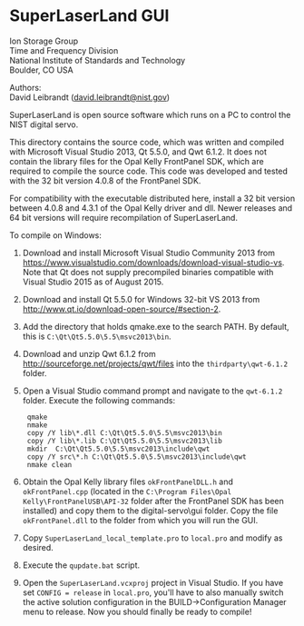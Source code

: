 # SuperLaserLand GUI

Ion Storage Group  
Time and Frequency Division  
National Institute of Standards and Technology  
Boulder, CO USA

Authors:  
David Leibrandt (david.leibrandt@nist.gov)

SuperLaserLand is open source software which runs on a PC to control the NIST digital servo.

This directory contains the source code, which was written and compiled with Microsoft Visual Studio 2013, Qt 5.5.0, and Qwt 6.1.2.  It does not contain the library files for the Opal Kelly FrontPanel SDK, which are required to compile the source code.  This code was developed and tested with the 32 bit version 4.0.8 of the FrontPanel SDK.

For compatibility with the executable distributed here, install a 32 bit version between 4.0.8 and 4.3.1 of the Opal Kelly driver and dll.  Newer releases and 64 bit versions will require recompilation of SuperLaserLand.

To compile on Windows:

1. Download and install Microsoft Visual Studio Community 2013 from https://www.visualstudio.com/downloads/download-visual-studio-vs.  Note that Qt does not supply precompiled binaries compatible with Visual Studio 2015 as of August 2015.

2. Download and install Qt 5.5.0 for Windows 32-bit VS 2013 from http://www.qt.io/download-open-source/#section-2.

3. Add the directory that holds qmake.exe to the search PATH.  By default, this is `C:\Qt\Qt5.5.0\5.5\msvc2013\bin`.

4. Download and unzip Qwt 6.1.2 from http://sourceforge.net/projects/qwt/files
into the `thirdparty\qwt-6.1.2` folder.

5. Open a Visual Studio command prompt and navigate to the `qwt-6.1.2` folder.  Execute the following commands:

        qmake
        nmake
        copy /Y lib\*.dll C:\Qt\Qt5.5.0\5.5\msvc2013\bin
        copy /Y lib\*.lib C:\Qt\Qt5.5.0\5.5\msvc2013\lib
        mkdir  C:\Qt\Qt5.5.0\5.5\msvc2013\include\qwt
        copy /Y src\*.h C:\Qt\Qt5.5.0\5.5\msvc2013\include\qwt
        nmake clean

6. Obtain the Opal Kelly library files `okFrontPanelDLL.h` and `okFrontPanel.cpp` (located in the `C:\Program Files\Opal Kelly\FrontPanelUSB\API-32` folder after the FrontPanel SDK has been installed) and copy them to the digital-servo\gui folder.  Copy the file `okFrontPanel.dll` to the folder from which you will run the GUI.

7. Copy `SuperLaserLand_local_template.pro` to `local.pro` and modify as desired.

8. Execute the `qupdate.bat` script.

9. Open the `SuperLaserLand.vcxproj` project in Visual Studio.  If you have set `CONFIG = release` in `local.pro`, you'll have to also manually switch the active solution configuration in the BUILD->Configuration Manager menu to release.  Now you should finally be ready to compile!
